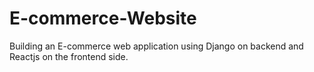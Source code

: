 # E-commerce-Website
Building an E-commerce web application using Django on backend and Reactjs on the frontend side.
